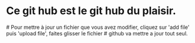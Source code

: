 # Ce git hub est le git hub du plaisir.

# Pour mettre à jour un fichier que vous avez modifier, cliquez sur 'add file' puis 'upload file', faites glisser le fichier
# github va mettre a jour tout seul.
